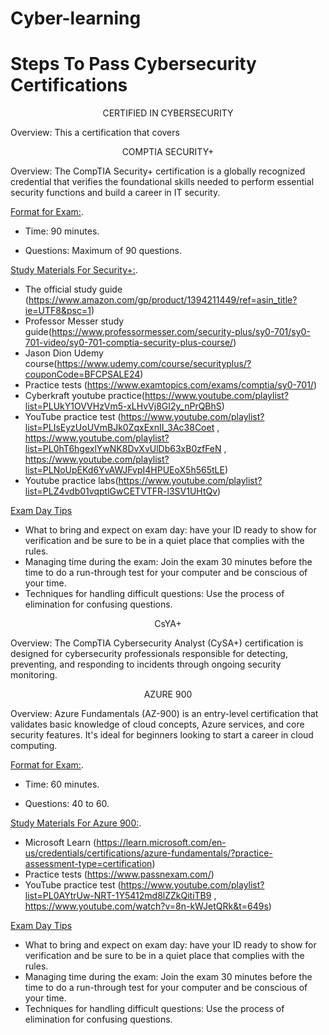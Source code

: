<!-- EXAMPLE OF HIDDEN COMMENT -->

# Cyber-learning
# Steps To Pass Cybersecurity Certifications


<!-- CERTIFIED IN CYBERSECURITY -->

<p align="center">
CERTIFIED IN CYBERSECURITY
</p>

Overview: This a certification that covers

<!-- SECURITY+ -->

<p align="center">
COMPTIA SECURITY+
</p>

Overview: The CompTIA Security+ certification is a globally recognized credential that verifies the foundational skills needed to perform essential security functions and build a career in IT security.

<ins>Format for Exam:</ins>.
 
 - Time: 90 minutes.
 
 - Questions: Maximum of 90 questions.

<ins>Study Materials For Security+:</ins>.
- The official study guide (https://www.amazon.com/gp/product/1394211449/ref=asin_title?ie=UTF8&psc=1)
- Professor Messer study guide(https://www.professormesser.com/security-plus/sy0-701/sy0-701-video/sy0-701-comptia-security-plus-course/)
- Jason Dion Udemy course(https://www.udemy.com/course/securityplus/?couponCode=BFCPSALE24)
- Practice tests (https://www.examtopics.com/exams/comptia/sy0-701/)
- Cyberkraft youtube practice(https://www.youtube.com/playlist?list=PLUkY1OVVHzVm5-xLHvVj8GI2y_nPrQBhS)
- YouTube practice test (https://www.youtube.com/playlist?list=PLIsEyzUoUVmBJk0ZqxExnII_3Ac38Coet , https://www.youtube.com/playlist?list=PL0hT6hgexlYwNK8DvXvUlDb63xB0zfFeN , https://www.youtube.com/playlist?list=PLNoUpEKd6YvAWJFvpI4HPUEoX5h565tLE)
- Youtube practice labs(https://www.youtube.com/playlist?list=PLZ4vdb01vqptlGwCETVTFR-l3SV1UHtQv)

<ins>Exam Day Tips</ins>

- What to bring and expect on exam day: have your ID ready to show for verification and be sure to be in a quiet place that complies with the rules.
- Managing time during the exam: Join the exam 30 minutes before the time to do a run-through test for your computer and be conscious of your time.
- Techniques for handling difficult questions: Use the process of elimination for confusing questions.

<!--CYSA -->

<p align="center">
CsYA+
</p>

Overview: The CompTIA Cybersecurity Analyst (CySA+) certification is designed for cybersecurity professionals responsible for detecting, preventing, and responding to incidents through ongoing security monitoring.


<!-- AZURE 900 -->

<p align="center">
AZURE 900
</p>

Overview:
Azure Fundamentals (AZ-900) is an entry-level certification that validates basic knowledge of cloud concepts, Azure services, and core security features. 
It's ideal for beginners looking to start a career in cloud computing.

<ins>Format for Exam:</ins>.
 
 - Time: 60 minutes.
 
 - Questions: 40 to 60.

<ins>Study Materials For Azure 900:</ins>.
- Microsoft Learn (https://learn.microsoft.com/en-us/credentials/certifications/azure-fundamentals/?practice-assessment-type=certification)
- Practice tests (https://www.passnexam.com/)
- YouTube practice test (https://www.youtube.com/playlist?list=PL0AYtrUw-NRT-1Y5412md8lZZkQitiTB9 , https://www.youtube.com/watch?v=8n-kWJetQRk&t=649s)

<ins>Exam Day Tips</ins>

- What to bring and expect on exam day: have your ID ready to show for verification and be sure to be in a quiet place that complies with the rules.
- Managing time during the exam: Join the exam 30 minutes before the time to do a run-through test for your computer and be conscious of your time.
- Techniques for handling difficult questions: Use the process of elimination for confusing questions.



